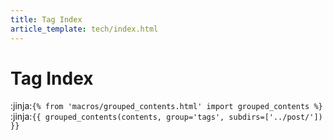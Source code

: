 ```yaml
---
title: Tag Index
article_template: tech/index.html
---
```

# Tag Index

:jinja:`{% from 'macros/grouped_contents.html' import grouped_contents %}`
:jinja:`{{ grouped_contents(contents, group='tags', subdirs=['../post/']) }}`
